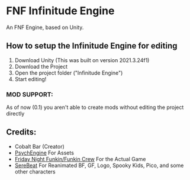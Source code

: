 # FNF Infinitude Engine
An FNF Engine, based on Unity.

## How to setup the Infinitude Engine for editing
1. Download Unity (This was built on version 2021.3.24f1)
2. Download the Project
3. Open the project folder ("Infinitude Engine")
4. Start editing!

### MOD SUPPORT:
As of now (0.1) you aren't able to create mods without editing the project directly

## Credits:
- Cobalt Bar (Creator)
- [PsychEngine](https://github.com/ShadowMario/FNF-PsychEngine) For Assets
- [Friday Night Funkin/Funkin Crew](https://github.com/FunkinCrew/Funkin) For the Actual Game
- [SereBeat](https://gamebanana.com/members/1819550) For Reanimated BF, GF, Logo, Spooky Kids, Pico, and some other characters